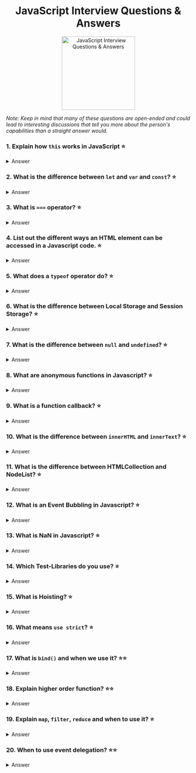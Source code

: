 <h1 align="center">
JavaScript Interview Questions & Answers
</h1>
<p align="center">
    <img src="https://github.com/monkey3310/full-stack-interview/blob/master/assets/js-logo.svg" alt="JavaScript Interview Questions & Answers" width="200"/>
</p>

_Note: Keep in mind that many of these questions are open-ended and could lead to interesting discussions that tell you more about the person's capabilities than a straight answer would._

### 1. Explain how `this` works in JavaScript :star:
<details>
    <summary>
        Answer
    </summary>

A function's `this` keyword behaves a little differently in JavaScript compared to other languages. It also has some differences between strict mode and non-strict mode.

In the **global execution context (outside of any function)**, `this` refers to the global object whether in `strict mode` or not.

**Inside a function**, the value of this depends on how the function is called.

**Implicity Binding**: As an object method its `this` is set to the object the method is called on.
   
**Explicit Binding**: Functions have three methods on their prototype, bind, call, and apply. If a function is called with these methods, then `this` is set to the first argument passed.
   
As an example:
```
function echoThis() {
  console.log(this);
  }
echoThis.call('hello') // hello
```
**new Binding**: If a function is called using the `new` keyword, an empty object is created and assigned to `this` inside the function.

**default Binding**: If a function is called, but the three scenarios above do not apply, then `this` is set to the global object if not in strict mode, and `undefined` if in strict mode.

**Arrow function exception**: If a function is defined as an arrow function, the prior rules will not apply. Instead, `this` will refer to the `this` binding in the immediate scope where the arrow function was declared.

###### References

- [MDN web docs / this](https://developer.mozilla.org/en-US/docs/Web/JavaScript/Reference/Operators/this)
  </details>

### 2. What is the difference between `let` and `var` and `const`? :star:
<details>
    <summary>
        Answer
    </summary>
    
`const` is a signal that the identifier won’t be reassigned. It needs initialisation upfront, so you can't write const something;

`let` is a signal that the variable may be reassigned, such as a counter in a loop, or a value swap in an algorithm.

`var` is now the weakest signal available when you define a variable in JavaScript. The variable may or may not be reassigned, and the variable may or may not be used for an entire function, or just for the purpose of a block or loop.
It's declaration is hoisted, instead of `let` and `const`.

```
for ( var i=0; i<2; i++ ) {} console.log(i) // exists outside the blockscope
for ( let i=0; i<2; i++ ) {} console.log(i) // only exists inside the blockscope
for ( const i=0; i<2; i++ ) {} console.log(i) // error reassignment, but only on top-level
for ( const cnt={i:0}; cnt.i<2; cnt.i++ ) {} // only exists inside the blockscope
```

</details>

### 3. What is `===` operator? :star:
<details>
    <summary>
        Answer
    </summary>

This is the strict comparision operator e.g. `5 == '5' = true` vs `5 === '5' = false`, this means that it checks the value and also the type, so that Int 5 isn't equal a Str 5.

</details>

### 4. List out the different ways an HTML element can be accessed in a Javascript code. :star:
<details>
    <summary>
        Answer
    </summary>

Access one element:

```
    let byID = document.getElementById('id');
    let qS = document.querySelector('#id');
```

They return the first matching node. querySelector is the new selector interface, should be faster, but depends on browser implementation. querySelector can take any css-selector and is more comfortable.

Access one and more:

```
    let byClass = document.getElementsByClassName(classname);
    let qSA = document.querySelectorAll('.classname');
```

They return a non-live NodeList, which is an array-like list of elements, array-like means that some functions are missing like push(), pop()).

</details>

### 5. What does a `typeof` operator do? :star:
<details>
    <summary>
        Answer
    </summary>
    
The `typeof` operator is used to get the data type (returns a string) of its operand. The operand can be either a literal or a data structure such as a variable, a function, or an object. The operator returns the data type.

Syntax: 
```js
typeof operand
typeof (operand)
```
</details>

### 6. What is the difference between Local Storage and Session Storage? :star:
<details>
    <summary>
        Answer
    </summary>

LocalStorage

- It can store up to 10Mb offline data.
- The data is not sent back to the server for every HTTP request (HTML, images, JavaScript, CSS, etc) - reducing the amount of traffic between client and server.
- The data stored in localStorage persists until explicitly deleted. Changes made are saved and available for all current and future visits to the site.
- It works on same-origin policy. So, data stored will only be available on the same origin.

SessionStorage

- It is similar to localStorage.
- The data is not persistent i.e. data is only available per window (or tab in browsers like Chrome and Firefox). Data is only available during the page session. Changes made are saved and available for the current page, as well as future visits to the site on the same window. Once the window is closed, the storage is deleted.
- The data is available only inside the window/tab in which it was set.
- Like localStorage, tt works on same-origin policy. So, data stored will only be available on the same origin.

For more info please check
[MDN - LocalStorage](https://developer.mozilla.org/en-US/docs/Web/API/Storage/LocalStorage)
&
[MDN - SessionStorage](https://developer.mozilla.org/en-US/docs/Web/API/Window/sessionStorage)

</details>

### 7. What is the difference between `null` and `undefined`? :star:
<details>
    <summary>
        Answer
    </summary>
    
`null` and `undefined` are two types in JavaScript. `undefined` means something hasn't been initialized. `null` means something is currently unavailable. 
</details>

### 8. What are anonymous functions in Javascript? :star:
<details>
    <summary>
        Answer
    </summary>

The anonymous functions are those function created with the function constructor and hasn't any given name, those functions are commonly used as parameters to other functions.
```js
//declaration
function() {
    console.log('Hi from anonymous my function');
}

//common use
setTimeout(function() {
    console.log('Hi from my anonymous function');
}, 300);
```

###### References
* [helephant.com / js-anonymous-function](http://helephant.com/2012/07/14/javascript-function-declaration-vs-expression/#function-operator-is-an-expression)
</details>

### 9. What is a function callback? :star:
<details>
    <summary>
        Answer
    </summary>
    
A callback function is a function that is passed to another function as an argument and is executed after some operation has been completed. Below is an example of a simple callback function that logs to the console after some operations have been completed.

```
const modifyArray = (arr, callback) => {
    // do something to arr here
    arr.push(100);

    // then execute the callback function that was passed
    callback();
}

var arr = [1, 2, 3, 4, 5];

modifyArray(arr, function() {
    console.log("array has been modified", arr);
});
```

</details>

### 10. What is the difference between `innerHTML` and `innerText`? :star:
<details>
    <summary>
        Answer
    </summary>
    
`innerHTML` lets you work with HTML rich text and doesn't automatically encode and decode text. In other words, `innerText` retrieves and sets the content of the tag as plain text, whereas `innerHTML` retrieves and sets the content in HTML format.
</details>

### 11. What is the difference between HTMLCollection and NodeList? :star:
<details>
    <summary>
        Answer
    </summary>
</details>

### 12. What is an Event Bubbling in Javascript? :star:
<details>
    <summary>
        Answer
    </summary>
    > When an event happens on an element, it first runs the handlers on it, then on its parent, then all the way up on other ancestors.
    Let’s say, we have 3 nested elements `FORM > DIV > P` with a handler on each of them:

    ```
    <form onclick="alert('form')">FORM
    <div onclick="alert('div')">DIV
        <p onclick="alert('p')">P</p>
    </div>
    </form>
    ```
    A click on the inner `<p>` first runs onclick:

    1. On that `<p>`.
    2. Then on the outer `<div>`.
    3. Then on the outer `<form>`.
    4. And so on upwards till the document object.

    > So if we click on `<p>`, then we’ll see 3 alerts.
    The process is called “bubbling”, because events “bubble” from the inner element up through parents like a bubble in the water.

</details>

### 13. What is NaN in Javascript? :star:
<details>
    <summary>
        Answer
    </summary>
    
The global `NaN` property is a value representing Not-A-Number.
</details>

### 14. Which Test-Libraries do you use? :star:
<details>
    <summary>
        Answer
    </summary>

q-unit, mocha, chai, sinonJS, jasmine, ...

</details>

### 15. What is Hoisting? :star:
<details>
    <summary>
        Answer
    </summary>

Means that the declaration moved to the top of the current scope (current script or the current function). JavaScript only hoists declarations, not initializations.

`let` and `const` don't get hoisted.

</details>

### 16. What means `use strict`? :star:
<details>
    <summary>
        Answer
    </summary>

Switches to strict mode which helps to prevent common errors like using unsafe operators

</details>

### 17. What is `bind()` and when we use it? :star::star:
<details>
    <summary>
        Answer
    </summary>

`bind` is a method to bind the current context for later execution e.g.

```js
element.addEventListener('click', this.onClick.bind(this), false);
```

it creates a new function which prevents accidental loss of scope. An alternative approach is to use apply, call or ES6 fat-arrow function.

</details>

### 18. Explain higher order function? :star::star:
<details>
    <summary>
        Answer
    </summary>

Function that will take a function as argument or return a new function. For example `[].map/filter/reduce` are higer order functions.

</details>

### 19. Explain `map`, `filter`, `reduce` and when to use it? :star:
<details>
    <summary>
        Answer
    </summary>

`map` - to iterate over an array and return a new one

`filter` - to filter an array and return a new filtered one

`reduce` - takes and reducer function which evaluate against every element and can produce every desired output (filter, map or simple value like sum)

</details>

### 20. When to use event delegation? :star::star:
<details>
    <summary>
        Answer
    </summary>

If you have to watch a lot of elements and performance is key

</details>
